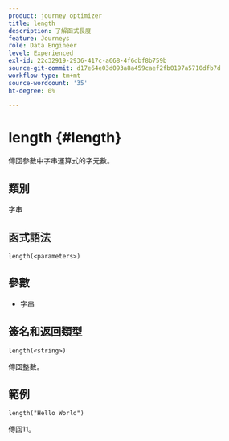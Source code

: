 ```yaml
---
product: journey optimizer
title: length
description: 了解函式長度
feature: Journeys
role: Data Engineer
level: Experienced
exl-id: 22c32919-2936-417c-a668-4f6dbf8b759b
source-git-commit: d17e64e03d093a8a459caef2fb0197a5710dfb7d
workflow-type: tm+mt
source-wordcount: '35'
ht-degree: 0%

---
```


# length {#length}

傳回參數中字串運算式的字元數。

## 類別

字串

## 函式語法

`length(<parameters>)`

## 參數

* 字串

## 簽名和返回類型

`length(<string>)`

傳回整數。

## 範例

`length("Hello World")`

傳回11。
